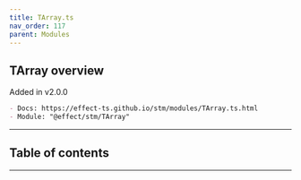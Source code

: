 ```yaml
---
title: TArray.ts
nav_order: 117
parent: Modules
---
```


## TArray overview

Added in v2.0.0

```md
- Docs: https://effect-ts.github.io/stm/modules/TArray.ts.html
- Module: "@effect/stm/TArray"
```

---

<h2 class="text-delta">Table of contents</h2>

---
